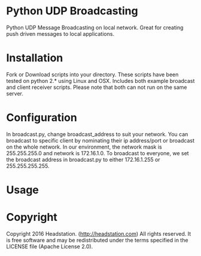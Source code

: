 # Python UDP Broadcasting
Python UDP Message Broadcasting on local network. Great for creating push driven messages to local applications.

# Installation
Fork or Download scripts into your directory. These scripts have been tested on python 2.* using Linux and OSX. Includes both example broadcast and client receiver scripts. Please note that both can not run on the same server.

# Configuration
In broadcast.py, change broadcast_address to suit your network. You can broadcast to specific client by nominating their ip address/port or broadcast on the whole network.
In our environment, the network mask is 255.255.255.0 and network is 172.16.1.0. To broadcast to everyone, we set the broadcast address in broadcast.py to either 172.16.1.255 or 255.255.255.255.


# Usage


# Copyright
Copyright 2016 Headstation. (http://headstation.com) All rights reserved.  It is free software and may be redistributed under the terms specified in the LICENSE file (Apache License 2.0). 
